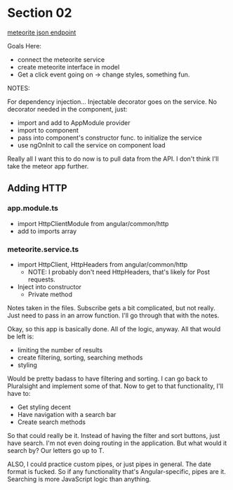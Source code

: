 # Section 02

[meteorite json endpoint](https://data.nasa.gov/resource/y77d-th95.json)  

Goals Here:

- connect the meteorite service
- create meteorite interface in model
- Get a click event going on -> change styles, something fun.  

NOTES:  

For dependency injection... Injectable decorator goes on the service.
No decorator needed in the component, just:

- import and add to AppModule provider
- import to component
- pass into component's constructor func. to initialize the service
- use ngOnInit to call the service on component load  

Really all I want this to do now is to pull data from the API. I don't think I'll take the meteor app further.  

## Adding HTTP

### app.module.ts

- import HttpClientModule from angular/common/http
- add to imports array

### meteorite.service.ts

- import HttpClient, HttpHeaders from angular/common/http
  - NOTE: I probably don't need HttpHeaders, that's likely for Post requests.
- Inject into constructor
  - Private method  

Notes taken in the files. Subscribe gets a bit complicated, but not really.
Just need to pass in an arrow function.
I'll go through that with the notes.  

Okay, so this app is basically done. All of the logic, anyway.
All that would be left is:

- limiting the number of results
- create filtering, sorting, searching methods
- styling  

Would be pretty badass to have filtering and sorting. I can go back to Pluralsight and implement some of that.
Now to get to that functionality, I'll have to:

- Get styling decent
- Have navigation with a search bar
- Create search methods  

So that could really be it.
Instead of having the filter and sort buttons, just have search.
I'm not even doing routing in the application. But what would it search by?
Our letters go up to T.  

ALSO, I could practice custom pipes, or just pipes in general.
The date format is fucked. So if any functionality that's Angular-specific, pipes are it.
Searching is more JavaScript logic than anything.
